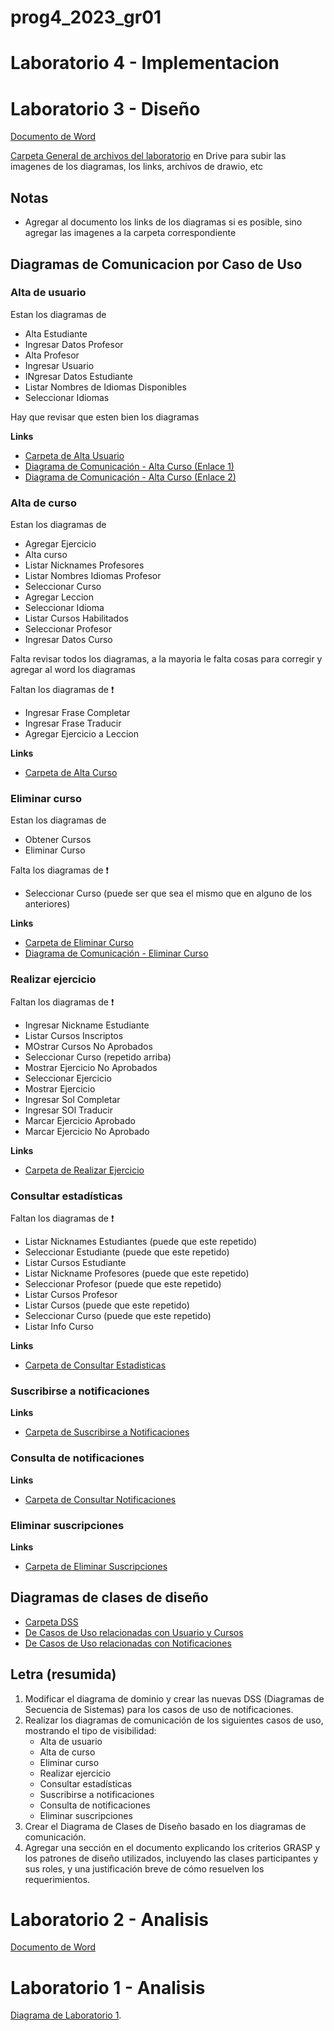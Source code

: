 # prog4_2023_gr01

# Laboratorio 4 - Implementacion

# Laboratorio 3 - Diseño
[Documento de Word](https://finguy-my.sharepoint.com/:w:/g/personal/ivan_arriola_fing_edu_uy/ERzphtEka7JFuR_Gi3pB9pABNgsM6_nyMeSTR1DvscjRQQ?e=WfN7dr)

[Carpeta General de archivos del laboratorio](https://drive.google.com/drive/folders/17ClHWC9tWL7NhrbmM17Po3jbBHjzcfmm?usp=sharing) en Drive para subir las imagenes de los diagramas, los links, archivos de drawio, etc

## Notas
- Agregar al documento los links de los diagramas si es posible, sino agregar las imagenes a la carpeta correspondiente


## Diagramas de Comunicacion por Caso de Uso

### Alta de usuario
Estan los diagramas de 
- Alta Estudiante
- Ingresar Datos Profesor
- Alta Profesor
- Ingresar Usuario
- INgresar Datos Estudiante
- Listar Nombres de Idiomas Disponibles
- Seleccionar Idiomas

Hay que revisar que esten bien los diagramas


**Links**
- [Carpeta de Alta Usuario](https://drive.google.com/drive/folders/129GjvqSSXX7ejyN_UdrQX64P6pqmUhJj?usp=drive_link)
- [Diagrama de Comunicación - Alta Curso (Enlace 1)](https://lucid.app/lucidchart/f68b4506-f530-42a7-a476-2227b60930d5/edit?invitationId=inv_e2a321f6-bd07-4022-8b62-1b5e65a9c7b2&page=0_0#)
- [Diagrama de Comunicación - Alta Curso (Enlace 2)](https://lucid.app/lucidchart/42ae0698-8f82-4362-b670-18e559e35f56/edit?invitationId=inv_83e9943e-9093-4a3c-b684-1f57194674bb&page=0_0#)

### Alta de curso
Estan los diagramas de
- Agregar Ejercicio
- Alta curso
- Listar Nicknames Profesores
- Listar Nombres Idiomas Profesor
- Seleccionar Curso
- Agregar Leccion
- Seleccionar Idioma
- Listar Cursos Habilitados
- Seleccionar Profesor
- Ingresar Datos Curso

Falta revisar todos los diagramas, a la mayoria le falta cosas para corregir y agregar al word los diagramas

Faltan los diagramas de  :exclamation:
- Ingresar Frase Completar
- Ingresar Frase Traducir
- Agregar Ejercicio a Leccion


**Links**
- [Carpeta de Alta Curso](https://drive.google.com/drive/folders/1x3qob5hBnLBHIWwY4TKMzlRSvM-2O92X?usp=drive_link)


### Eliminar curso
Estan los diagramas de 
- Obtener Cursos
- Eliminar Curso

Falta los diagramas de :exclamation:
- Seleccionar Curso (puede ser que sea el mismo que en alguno de los anteriores)


**Links**
- [Carpeta de Eliminar Curso](https://drive.google.com/drive/folders/1olwpiMdvbLemWOtkZCZkNVFGH4g63wrp?usp=drive_link)
- [Diagrama de Comunicación - Eliminar Curso](https://lucid.app/lucidchart/7c05ec32-10eb-4785-9fb7-40e911fd5f62/edit?invitationId=inv_a0bfb6a7-8bc2-4e49-9ad1-62a6fde43fbf&page=0_0#)

### Realizar ejercicio

Faltan los diagramas de :exclamation:
- Ingresar Nickname Estudiante
- Listar Cursos Inscriptos
- MOstrar Cursos No Aprobados
- Seleccionar Curso (repetido arriba)
- Mostrar Ejercicio No Aprobados
- Seleccionar Ejercicio
- Mostrar Ejercicio
- Ingresar Sol Completar
- Ingresar SOl Traducir
- Marcar Ejercicio Aprobado
- Marcar Ejercicio No Aprobado

**Links**
- [Carpeta de Realizar Ejercicio](https://drive.google.com/drive/folders/1O_mDEhTe_gN43leJtgKYpNqjM5islF_S?usp=drive_link)

### Consultar estadísticas

Faltan los diagramas de :exclamation:
- Listar Nicknames Estudiantes (puede que este repetido)
- Seleccionar Estudiante (puede que este repetido)
- Listar Cursos Estudiante 
- Listar Nickname Profesores (puede que este repetido)
- Seleccionar Profesor (puede que este repetido)
- Listar Cursos Profesor
- Listar Cursos (puede que este repetido)
- Seleccionar Curso (puede que este repetido)
- Listar Info Curso

**Links**
- [Carpeta de Consultar Estadisticas](https://drive.google.com/drive/folders/1O_mDEhTe_gN43leJtgKYpNqjM5islF_S?usp=drive_link)

### Suscribirse a notificaciones

**Links**
- [Carpeta de Suscribirse a Notificaciones](https://drive.google.com/drive/folders/17z85Q0oAVJleJuyoMyA8pzuV1rxuApFu?usp=drive_link)

### Consulta de notificaciones

**Links**
- [Carpeta de Consultar Notificaciones](https://drive.google.com/drive/folders/1bzpz8-GWqc40va9V2jWk0G_gajwG113L?usp=drive_link)

### Eliminar suscripciones

**Links**
- [Carpeta de Eliminar Suscripciones](https://drive.google.com/drive/folders/13knw99Zy6G8XyoVpBiymcwdVwUXX9RwY?usp=drive_link)


## Diagramas de clases de diseño

- [Carpeta DSS](https://drive.google.com/drive/folders/1uUdIckAbFp5WeqigkbeunN73zlCOnq3l?usp=drive_link)
- [De Casos de Uso relacionadas con Usuario y Cursos](https://lucid.app/lucidchart/3458c2c8-6672-4edd-9548-c3d645f5ea91/edit?invitationId=inv_7c7f22eb-924c-46ee-8132-b38194db2913)
- [De Casos de Uso relacionadas con Notificaciones](https://lucid.app/lucidchart/ec928ee1-b2e1-493d-af6f-04e33d4db0f4/edit?beaconFlowId=89A312D3D24096BB&invitationId=inv_d7de60fd-94c8-461d-99a0-59f2e8f117c1&page=0_0#)


## Letra (resumida)

1. Modificar el diagrama de dominio y crear las nuevas DSS (Diagramas de Secuencia de Sistemas) para los casos de uso de notificaciones.
2. Realizar los diagramas de comunicación de los siguientes casos de uso, mostrando el tipo de visibilidad:
   - Alta de usuario
   - Alta de curso
   - Eliminar curso
   - Realizar ejercicio
   - Consultar estadísticas
   - Suscribirse a notificaciones
   - Consulta de notificaciones
   - Eliminar suscripciones
3. Crear el Diagrama de Clases de Diseño basado en los diagramas de comunicación.
4. Agregar una sección en el documento explicando los criterios GRASP y los patrones de diseño utilizados, incluyendo las clases participantes y sus roles, y una justificación breve de cómo resuelven los requerimientos.




# Laboratorio 2 - Analisis 
[Documento de Word](https://onedrive.live.com/edit.aspx?resid=4E0A101CDC8F4A2F!189&ithint=file%2cdocx&authkey=!AKC4te03l7HlkPA)

# Laboratorio 1 - Analisis

[Diagrama de Laboratorio 1](https://lucid.app/documents/view/f7ecc9ab-83bd-4ba7-abec-bfbdf07caae4).

